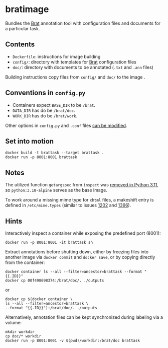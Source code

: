 
# bratimage

Bundles the [Brat](http://http://brat.nlplab.org/) annotation tool
with configuration files and documents for a particular task. 

## Contents
 * `Dockerfile`: instructions for image building
 * `config/`: directory with templates for [Brat](http://http://brat.nlplab.org/) configuration files
 * `doc/`: directory with documents to be annotated (`.txt` and `.ann` files)

Building instructions copy files from `config/` and `doc/` to the image . 

## Conventions in `config.py`
 * Containers expect `BASE_DIR` to be `/brat`. 
 * `DATA_DIR` has do be `/brat/doc`. 
 * `WORK_DIR` has do be `/brat/work`.
 
Other options in `config.py` and `.conf` files [can be modified](https://brat.nlplab.org/configuration.html). 

## Set into motion

```
docker build -t brattask --target brattask .
docker run -p 8001:8001 brattask
```

## Notes

The utilized function `getargspec` from `inspect` 
was [removed in Python 3.11](https://docs.python.org/3/whatsnew/3.11.html#removed), 
so `python:3.10-alpine` serves as the base image. 

To work around a missing mime type for `xhtml` files, 
a makeshift entry is defined in `/etc/mime.types` 
(similar to issues [1202](https://github.com/nlplab/brat/issues/1202)
and [1366](https://github.com/nlplab/brat/issues/1366)). 

## Hints

Interactively inspect a container while exposing the predefined port (8001):
```
docker run -p 8001:8001 -it brattask sh
```

Extract annotations before shutting down, 
either by freezing files into another image via
 `docker commit` and `docker save`, or by copying directly from the container: 
```
docker container ls --all --filter=ancestor=brattask --format "{{.ID}}"
docker cp 00f498698374:/brat/doc/. ./outputs
```
or 
```
docker cp $(docker container \
ls --all --filter=ancestor=brattask \
--format "{{.ID}}"):/brat/doc/. ./outputs
```

Alternatively, annotation files can be kept synchronized 
during labeling via a volume: 
```
mkdir workdir
cp doc/* workdir
docker run -p 8001:8001 -v $(pwd)/workdir:/brat/doc brattask
```
